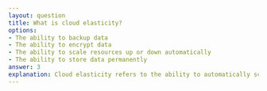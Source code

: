 ```yaml
---
layout: question
title: What is cloud elasticity?
options:
- The ability to backup data
- The ability to encrypt data
- The ability to scale resources up or down automatically
- The ability to store data permanently
answer: 3
explanation: Cloud elasticity refers to the ability to automatically scale computing resources up or down based on demand, ensuring optimal performance and cost efficiency.
---
```

